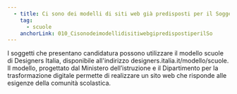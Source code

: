 ```yaml
---
  - title: Ci sono dei modelli di siti web già predisposti per il Soggetto Attuatore che presenta candidatura per l'Avviso 1.4.1 per le scuole?
    tag:
      - scuole
    anchorLink: 010_CisonodeimodellidisitiwebgipredispostiperilSo
---
```


I soggetti che presentano candidatura possono utilizzare il modello scuole di Designers Italia, disponibile all'indirizzo designers.italia.it/modello/scuole. Il modello, progettato dal Ministero dell’istruzione e il Dipartimento per la trasformazione digitale permette di realizzare un sito web che risponde alle esigenze della comunità scolastica.
